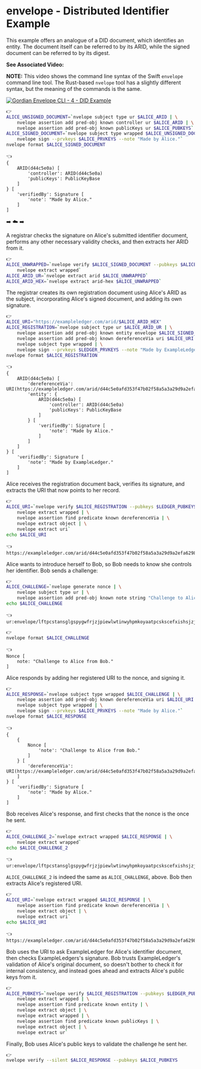 # envelope - Distributed Identifier Example

This example offers an analogue of a DID document, which identifies an entity. The document itself can be referred to by its ARID, while the signed document can be referred to by its digest.

**See Associated Video:**

**NOTE:** This video shows the command line syntax of the Swift `envelope` command line tool. The Rust-based `nvelope` tool has a slightly different syntax, but the meaning of the commands is the same.

[![Gordian Envelope CLI - 4 - DID Example](https://img.youtube.com/vi/Dvs2CT60_uI/mqdefault.jpg)](https://www.youtube.com/watch?v=Dvs2CT60_uI)


```bash
👉
ALICE_UNSIGNED_DOCUMENT=`nvelope subject type ur $ALICE_ARID | \
    nvelope assertion add pred-obj known controller ur $ALICE_ARID | \
    nvelope assertion add pred-obj known publicKeys ur $ALICE_PUBKEYS`
ALICE_SIGNED_DOCUMENT=`nvelope subject type wrapped $ALICE_UNSIGNED_DOCUMENT | \
    nvelope sign --prvkeys $ALICE_PRVKEYS --note "Made by Alice."`
nvelope format $ALICE_SIGNED_DOCUMENT
```

```
👈
{
    ARID(d44c5e0a) [
        'controller': ARID(d44c5e0a)
        'publicKeys': PublicKeyBase
    ]
} [
    'verifiedBy': Signature [
        'note': "Made by Alice."
    ]
]
```

➡️ ☁️ ➡️

A registrar checks the signature on Alice's submitted identifier document, performs any other necessary validity checks, and then extracts her ARID from it.

```bash
👉
ALICE_UNWRAPPED=`nvelope verify $ALICE_SIGNED_DOCUMENT --pubkeys $ALICE_PUBKEYS | \
    nvelope extract wrapped`
ALICE_ARID_UR=`nvelope extract arid $ALICE_UNWRAPPED`
ALICE_ARID_HEX=`nvelope extract arid-hex $ALICE_UNWRAPPED`
```

The registrar creates its own registration document using Alice's ARID as the subject, incorporating Alice's signed document, and adding its own signature.

```bash
👉
ALICE_URI="https://exampleledger.com/arid/$ALICE_ARID_HEX"
ALICE_REGISTRATION=`nvelope subject type ur $ALICE_ARID_UR | \
    nvelope assertion add pred-obj known entity envelope $ALICE_SIGNED_DOCUMENT | \
    nvelope assertion add pred-obj known dereferenceVia uri $ALICE_URI | \
    nvelope subject type wrapped | \
    nvelope sign --prvkeys $LEDGER_PRVKEYS --note "Made by ExampleLedger."`
nvelope format $ALICE_REGISTRATION
```

```
👈
{
    ARID(d44c5e0a) [
        'dereferenceVia': URI(https://exampleledger.com/arid/d44c5e0afd353f47b02f58a5a3a29d9a2efa6298692f896cd2923268599a0d0f)
        'entity': {
            ARID(d44c5e0a) [
                'controller': ARID(d44c5e0a)
                'publicKeys': PublicKeyBase
            ]
        } [
            'verifiedBy': Signature [
                'note': "Made by Alice."
            ]
        ]
    ]
} [
    'verifiedBy': Signature [
        'note': "Made by ExampleLedger."
    ]
]
```

Alice receives the registration document back, verifies its signature, and extracts the URI that now points to her record.

```bash
👉
ALICE_URI=`nvelope verify $ALICE_REGISTRATION --pubkeys $LEDGER_PUBKEYS | \
    nvelope extract wrapped | \
    nvelope assertion find predicate known dereferenceVia | \
    nvelope extract object | \
    nvelope extract uri`
echo $ALICE_URI
```

```
👈
https://exampleledger.com/arid/d44c5e0afd353f47b02f58a5a3a29d9a2efa6298692f896cd2923268599a0d0f
```

Alice wants to introduce herself to Bob, so Bob needs to know she controls her identifier. Bob sends a challenge:

```bash
👉
ALICE_CHALLENGE=`nvelope generate nonce | \
    nvelope subject type ur | \
    nvelope assertion add pred-obj known note string "Challenge to Alice from Bob."`
echo $ALICE_CHALLENGE
```

```
👈
ur:envelope/lftpcstansglgspygwfrjzjpiewlwtinwyhpmkoyaatpcskscefxishsjzjzihjtioihcxjyjlcxfpjziniaihcxiyjpjljncxfwjliddmqdetdsta
```

```bash
👉
nvelope format $ALICE_CHALLENGE
```

```
👈
Nonce [
    note: "Challenge to Alice from Bob."
]
```

Alice responds by adding her registered URI to the nonce, and signing it.

```bash
👉
ALICE_RESPONSE=`nvelope subject type wrapped $ALICE_CHALLENGE | \
    nvelope assertion add pred-obj known dereferenceVia uri $ALICE_URI | \
    nvelope subject type wrapped | \
    nvelope sign --prvkeys $ALICE_PRVKEYS --note "Made by Alice."`
nvelope format $ALICE_RESPONSE
```

```
👈
{
    {
        Nonce [
            'note': "Challenge to Alice from Bob."
        ]
    } [
        'dereferenceVia': URI(https://exampleledger.com/arid/d44c5e0afd353f47b02f58a5a3a29d9a2efa6298692f896cd2923268599a0d0f)
    ]
} [
    'verifiedBy': Signature [
        'note': "Made by Alice."
    ]
]
```

Bob receives Alice's response, and first checks that the nonce is the once he sent.
```bash
👉
ALICE_CHALLENGE_2=`nvelope extract wrapped $ALICE_RESPONSE | \
    nvelope extract wrapped`
echo $ALICE_CHALLENGE_2
```

```
👈
ur:envelope/lftpcstansglgspygwfrjzjpiewlwtinwyhpmkoyaatpcskscefxishsjzjzihjtioihcxjyjlcxfpjziniaihcxiyjpjljncxfwjliddmqdetdsta
```

`ALICE_CHALLENGE_2` is indeed the same as `ALICE_CHALLENGE`, above. Bob then extracts Alice's registered URI.

```bash
👉
ALICE_URI=`nvelope extract wrapped $ALICE_RESPONSE | \
    nvelope assertion find predicate known dereferenceVia | \
    nvelope extract object | \
    nvelope extract uri`
echo $ALICE_URI
```

```
👈
https://exampleledger.com/arid/d44c5e0afd353f47b02f58a5a3a29d9a2efa6298692f896cd2923268599a0d0f
```

Bob uses the URI to ask ExampleLedger for Alice's identifier document, then checks ExampleLedgers's signature. Bob trusts ExampleLedger's validation of Alice's original document, so doesn't bother to check it for internal consistency, and instead goes ahead and extracts Alice's public keys from it.

```bash
👉
ALICE_PUBKEYS=`nvelope verify $ALICE_REGISTRATION --pubkeys $LEDGER_PUBKEYS | \
    nvelope extract wrapped | \
    nvelope assertion find predicate known entity | \
    nvelope extract object | \
    nvelope extract wrapped | \
    nvelope assertion find predicate known publicKeys | \
    nvelope extract object | \
    nvelope extract ur`
```

Finally, Bob uses Alice's public keys to validate the challenge he sent her.

```bash
👉
nvelope verify --silent $ALICE_RESPONSE --pubkeys $ALICE_PUBKEYS
```
